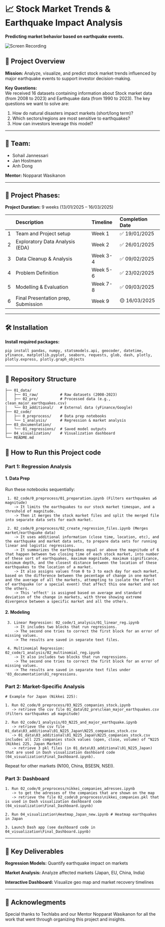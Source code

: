 # 📈 Stock Market Trends & Earthquake Impact Analysis

**Predicting market behavior based on earthquake events.**

![Screen Recording](C:\Users\dongv\OneDrive\Desktop\Techlabs\Techlabs_WS_Team3\04_visualization\visualization-dashboard.gif)

## 🌟 Project Overview  

**Mission:** Analyze, visualize, and predict stock market trends influenced by major earthquake events to support investor decision-making.  

**Key Questions:**  
We received 16 datasets containing information about Stock market data (from 2008 to 2023) and Earthquake data (from 1990 to 2023). The key questions we want to solve are:
1. How do natural disasters impact markets (short/long term)?  
2. Which sectors/regions are most sensitive to earthquakes?  
3. How can investors leverage this model?  

---

## 👥 Team: 

-	Sohail Jannessari
-	Jan Hostmann
-	Anh Dong 

**Mentor:** Nopparat Wasikanon 

---

## 📅 Project Phases: 

**Project Duration:** 9 weeks (13/01/2025 – 16/03/2025) 

|     |             Description              |  Timeline  | Completion Date |
|:----|:-------------------------------------|:-----------|:----------------|
|  1  | Team and Project setup               |   Week 1   | ✅ 19/01/2025   |
|  2  | Exploratory Data Analysis (EDA)      |   Week 2   | ✅ 26/01/2025   |
|  3  | Data Cleanup & Analysis              |  Week 3-4  | ✅ 09/02/2025   |
|  4  | Problem Definition                   |  Week 5-6  | ✅ 23/02/2025   |
|  5  | Modelling & Evaluation               |  Week 7-8  | ✅ 09/03/2025   |
|  6  | Final Presentation prep, Submission  |   Week 9   | 🟡 16/03/2025   |

---

## 🛠️ Installation 
**Install required packages:** 
```
pip install pandas, numpy, statsmodels.api, geocoder, datetime, yfinance, matplotlib.pyplot, seaborn, requests, glob, dash, plotly, plotly.express, plotly.graph_objects
```
---

## 📂 Repository Structure

```
├── 01_data/
│   ├── 01_raw/          # Raw datasets (2008-2023)
│   ├── 02_pre/          # Processed data (e.g., clean_major_earthquakes.csv)
│   └── 03_additional/   # External data (yFinance/Google)
├── 02_code/
│   ├── 0_preprocess/    # Data prep notebooks
│   └── 1_analysis/      # Regression & market analysis
├── 03_documentation/
│   └── 01_regressions/  # Saved model outputs
├── 04_visualization/    # Visualization dashboard
└── README.md
```

##  🚀 How to Run this Project code

### Part 1: Regression Analysis
#### 1. Data Prep

Run these notebooks sequentially:
```
 1. 02_code/0_preprocess/01_preparation.ipynb (Filters earthquakes ≥6 magnitude)
    -> It limits the earthquakes to our stock market timespan, and a threshold of magnitude.
    -> Then it merges the stock market files and split the merged file into separate data sets for each market.

 2. 02_code/0_preprocess/02_create_regression_files.ipynb (Merges market/earthquake data)
    -> It uses additional information (close time, location, etc), and the earthquake and market data sets, to prepare data sets for running linear and logistic regressions.
    -> It summarizes the earthquakes equal or above the magnitude of 6 that happen between two closing time of each stock market, into number of these sort of earthquakes, maximum magnitude, maximum significance, minimum depth, and the closest distance between the location of these earthquakes to the location of a market.
    -> It also assigns values from 0 to 3 to each day for each market, based on the difference between the pecentage of change in one market and the average of all the markets, attempting to isolate the effect of earthquake (or a special event) that affect this one market and not the others.
    -> This 'effect' is assigned based on average and standard deviation of the change in markets, with three showing extreme divergence between a specific market and all the others.

```
#### 2. Modeling
```
 3. Linear Regression: 02_code/1_analysis/01_linear_reg.ipynb 
    -> It includes two blocks that run regressions.
    -> The second one tries to correct the first block for an error of missing values.
    -> The results are saved in separate text files.

 4. Multinomial Regression: 02_code/1_analysis/02_multinomial_reg.ipynb
    -> It also includes two blocks that run regressions.
    -> The second one tries to correct the first block for an error of missing values.
    -> The results are saved in separate text files under '03_documentation\01_regressions.

```

### Part 2: Market-Specific Analysis
 ```
 # Example for Japan (Nikkei 225):

1. Run 02_code/0_preprocess/03_N225_companies_stock.ipynb
    -> retrieve the csv file 01_data\02_pre\clean_major_earthquakes.csv (Filters earthquakes ≥6 magnitude)

2. Run 02_code/1_analysis/03_N225_and_major_earthquake.ipynb
    -> retrieve the csv file 01_data\03_additional\01_N225_Japan\N225_companies_stock.csv
    -> 01_data\03_additional\01_N225_Japan\N225_companies_stock.csv includes all 225 companies stock values (open, close, volume) of ^N225 (Nikkei 225, Japan Market)
    -> retrieve 3 pkl files (in 01_data\03_additional\01_N225_Japan) that are used in Dash visualization dashboard code (04_visualization\Final_Dashboard.ipynb).
 ```
 Repeat for other markets (N100, China, BSESN, NSEI).

  ### Part 3: Dashboard
 ```
1. Run 02_code/0_preprocess/nikkei_companies_adresses.ipynb
    -> to get the adresses of the companies that are shown on the map 
    -> retrieve the file 02_code\0_preprocess\nikkei_companies.pkl that is used in Dash visualization dashboard code (04_visualization\Final_Dashboard.ipynb)

2. Run 04_visualization\Heatmap_Japan_new.ipynb # Heatmap earthquakes in Japan

3. Launch Dash app (see dashboard code in 04_visualization\Final_Dashboard.ipynb)
 ```
 ---

## 🔑 Key Deliverables
**Regression Models:** Quantify earthquake impact on markets

**Market Analysis:** Analyze affected markets (Japan, EU, China, India)

**Interactive Dashboard:** Visualize geo map and market recovery timelines

---


## 🙏 Acknowlegments

Special thanks to Techlabs and our Mentor Nopparat Wasikanon for all the work that went through organizing this project and insights. 
